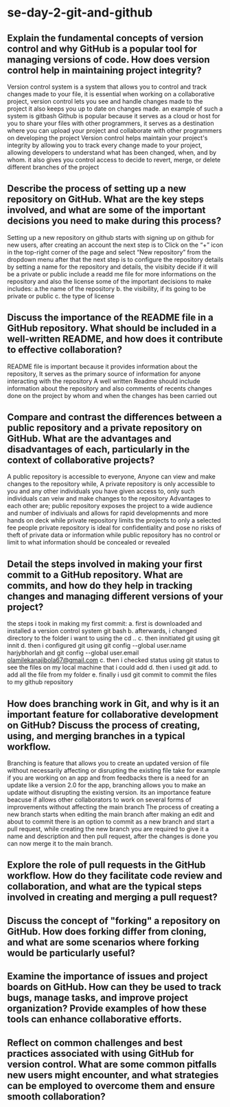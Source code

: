 # se-day-2-git-and-github
## Explain the fundamental concepts of version control and why GitHub is a popular tool for managing versions of code. How does version control help in maintaining project integrity?
Version control system is a system that allows you to control and track changes made to your file, it is essential when working on a collaborative project, version control lets you see and handle changes made to the project it also keeps you up to date on changes made. an example of such a system is gitbash
Github is popular because it serves as a cloud or host for you to share your files with other programmers, it serves as a destination where you can upload your project and collaborate with other programmers on developing the project
Version control helps maintain your project's integrity by allowing you to track every change made to your project, allowing developers to understand what has been changed, when, and by whom. it also gives you control access to decide to revert, merge, or delete different branches of the project 

## Describe the process of setting up a new repository on GitHub. What are the key steps involved, and what are some of the important decisions you need to make during this process?
Setting up a new repository on github starts with signing up on github for new users, after creating an account the next step is to Click on the “+” icon in the top-right corner of the page and select “New repository” from the dropdown menu after that the next step is to configure the repository details by setting a name for the repository and details, the visibity decide if it will be a private or public include a readd me file for more informations on the repository and also the license
some of the important decisions to make includes:
a.the name of the repository
b. the visibility, if its going to be private or public
c. the type of license 

## Discuss the importance of the README file in a GitHub repository. What should be included in a well-written README, and how does it contribute to effective collaboration?
README file is important because it provides information about the repository, It serves as the primary source of information for anyone interacting with the repository
A well written Readme  should include information about the repository and also comments of recents changes done on the project by whom and when the changes has been carried out

## Compare and contrast the differences between a public repository and a private repository on GitHub. What are the advantages and disadvantages of each, particularly in the context of collaborative projects?
A public repository is accessible to everyone, Anyone can view and make changes to the repository while, A private repository is only accessible to you and any other individuals you have given access to, only such individuals can veiw and make changes to the repository
Advantages to each other are;
public repository exposes the project to a wide audience and number of indiviuals and allows for rapid developmennts and more hands on deck while private repository limits the projects to only a selected fee people
private repository is ideal for confidentiality and pose no risks of theft of private data  or information while public repository has no control or limit to what information should be concealed or revealed 

## Detail the steps involved in making your first commit to a GitHub repository. What are commits, and how do they help in tracking changes and managing different versions of your project?
the steps i took in making  my first commit:
a. first is downloaded and installed a version control system git bash
b. afterwards, i changed directory to the folder i want to using the cd ..
c. then innitiated git using git innit 
d. then i configured git using git config --global user.name harjybhorlah and git config --global user.email olamilekanajibola67@gmail.com
c. then i checked status using git status to see the files on my local machine that i could add 
d. then i used git add. to add all the file from  my folder 
e. finally i usd git commit to commit the files to my github repository



## How does branching work in Git, and why is it an important feature for collaborative development on GitHub? Discuss the process of creating, using, and merging branches in a typical workflow.
Branching is feature that allows you to create an updated version of file without necessarily affecting or disrupting the existing file take for example if you are working on an app and from feedbacks there is a need for an update like a version 2.0 for the app, branching allows you to make an update without disrupting the existing version.
its an importance feature beacuse if allows other collaborators to work on several forms of improvements without affecting the main branch
The process of creating a new branch starts when editing the main branch after making an edit and about to commit  there is an option to commit as a new branch and start a pull request, while creating the new branch you are required to give it a name and description and then pull request, after the changes is done you can now merge it to the main branch.


## Explore the role of pull requests in the GitHub workflow. How do they facilitate code review and collaboration, and what are the typical steps involved in creating and merging a pull request?

## Discuss the concept of "forking" a repository on GitHub. How does forking differ from cloning, and what are some scenarios where forking would be particularly useful?

## Examine the importance of issues and project boards on GitHub. How can they be used to track bugs, manage tasks, and improve project organization? Provide examples of how these tools can enhance collaborative efforts.

## Reflect on common challenges and best practices associated with using GitHub for version control. What are some common pitfalls new users might encounter, and what strategies can be employed to overcome them and ensure smooth collaboration?
